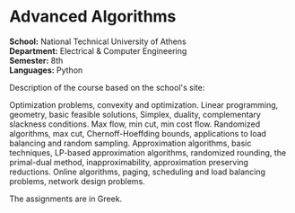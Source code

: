 # Advanced Algorithms

**School:** National Technical University of Athens\
**Department:** Electrical & Computer Engineering\
**Semester:** 8th\
**Languages:** Python 

Description of the course based on the school's site: 

Optimization problems, convexity and optimization. Linear programming, geometry, basic feasible solutions, Simplex, duality, complementary slackness conditions. Max flow, min cut, min cost flow. Randomized algorithms, max cut, Chernoff-Hoeffding bounds, applications to load balancing and random sampling. Approximation algorithms, basic techniques, LP-based approximation algorithms, randomized rounding, the primal-dual method, inapproximability, approximation preserving reductions. Online algorithms, paging, scheduling and load balancing problems, network design problems. 

The assignments are in Greek.
